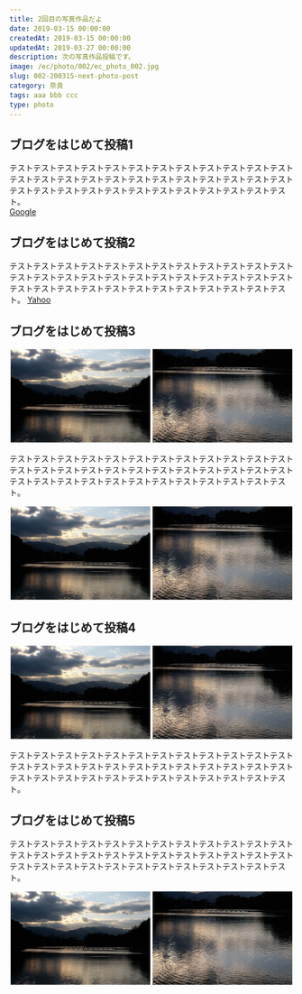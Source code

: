 ```yaml
---
title: 2回目の写真作品だよ
date: 2019-03-15 00:00:00
createdAt: 2019-03-15 00:00:00
updatedAt: 2019-03-27 00:00:00
description: 次の写真作品投稿です。
image: /ec/photo/002/ec_photo_002.jpg
slug: 002-200315-next-photo-post
category: 奈良
tags: aaa bbb ccc
type: photo
---
```


## ブログをはじめて投稿1

テストテストテストテストテストテストテストテストテストテストテストテストテストテストテストテストテストテストテストテストテストテストテストテストテストテストテストテストテストテストテストテストテストテストテストテスト。  
[Google](https://www.google.co.jp/)
  
## ブログをはじめて投稿2

テストテストテストテストテストテストテストテストテストテストテストテストテストテストテストテストテストテストテストテストテストテストテストテストテストテストテストテストテストテストテストテストテストテストテストテスト。
[Yahoo](https://www.yahoo.co.jp/)

## ブログをはじめて投稿3

![画像テスト](./img/sample.jpg "サンプル")

テストテストテストテストテストテストテストテストテストテストテストテストテストテストテストテストテストテストテストテストテストテストテストテストテストテストテストテストテストテストテストテストテストテストテストテスト。

![画像テスト](./img/sample.jpg "サンプル")

## ブログをはじめて投稿4

![画像テスト](./img/sample.jpg "サンプル")

テストテストテストテストテストテストテストテストテストテストテストテストテストテストテストテストテストテストテストテストテストテストテストテストテストテストテストテストテストテストテストテストテストテストテストテスト。

## ブログをはじめて投稿5

テストテストテストテストテストテストテストテストテストテストテストテストテストテストテストテストテストテストテストテストテストテストテストテストテストテストテストテストテストテストテストテストテストテストテストテスト。

![画像テスト](./img/sample.jpg "サンプル")
